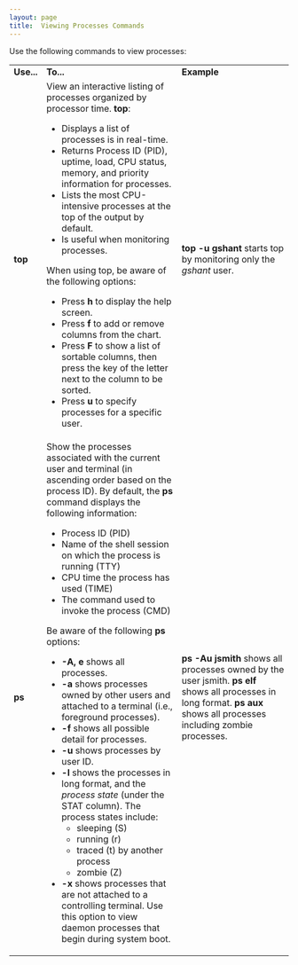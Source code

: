 ```yaml
---
layout: page
title:  Viewing Processes Commands
---
```


Use the following commands to view processes:

<table>

<tr> <td><b>Use...</b></td> <td><b>To...</b></td> <td><b>Example</b></td>

</tr>

<tr> <td><b>top</b></td> <td>View an interactive listing of processes
organized by processor time. <b>top</b>:

<ul>

<li>Displays a list of processes is in real-time.

</li>

<li>Returns Process ID (PID), uptime, load, CPU status, memory, and priority
information for processes.

</li>

<li>Lists the most CPU-intensive processes at the top of the output by
default.

</li>

<li>Is useful when monitoring processes.

</li>

</ul>

When using top, be aware of the following options:

<ul>

<li>Press <b>h</b> to display the help screen.

</li>

<li>Press <b>f</b> to add or remove columns from the chart.

</li>

<li>Press <b>F</b> to show a list of sortable columns, then press the key of
the letter next to the column to be sorted.

</li>

<li>Press <b>u</b> to specify processes for a specific user.

</li>

</ul> </td> <td><b>top -u gshant </b>starts top by monitoring only the
<i>gshant</i> user.</td>

</tr>

<tr> <td><b>ps</b></td> <td>Show the processes associated with the current
user and terminal (in ascending order based on the process ID). By default,
the <b>ps</b> command displays the following information:

<ul>

<li>Process ID (PID)

</li>

<li>Name of the shell session on which the process is running (TTY)

</li>

<li>CPU time the process has used (TIME)

</li>

<li>The command used to invoke the process (CMD)

</li>

</ul>

Be aware of the following <b>ps</b> options:

<ul>

<li><b>-A, e </b>shows all processes.

</li>

<li><b>-a </b>shows processes owned by other users and attached to a terminal
(i.e., foreground processes).

</li>

<li><b>-f </b>shows all possible detail for processes.

</li>

<li><b>-u </b>shows processes by user ID.

</li>

<li><b>-l </b>shows the processes in long format, and the <i>process state</i>
(under the STAT column). The process states include:

<ul>

<li>sleeping (S)

</li>

<li>running (r)

</li>

<li>traced (t) by another process

</li>

<li>zombie (Z)

</li>

</ul>

</li>

<li><b>-x </b>shows processes that are not attached to a controlling terminal.
Use this option to view daemon processes that begin during system boot.

</li>

</ul> </td> <td><b>ps -Au jsmith</b> shows all processes owned by the user
jsmith.  
<b>ps elf</b> shows all processes in long format.  
<b>ps aux</b> shows all processes including zombie processes.</td>

</tr> </table>

